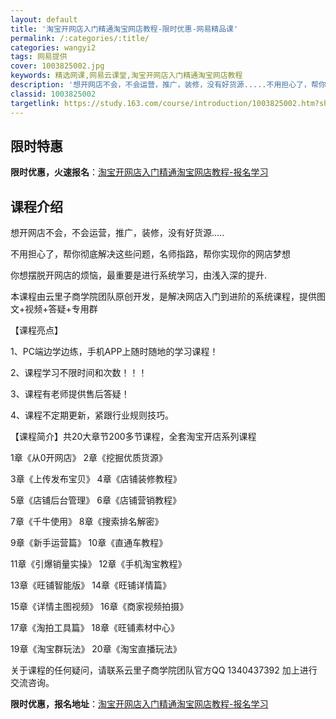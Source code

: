 ```yaml
---
layout: default
title: '淘宝开网店入门精通淘宝网店教程-限时优惠-网易精品课'
permalink: /:categories/:title/
categories: wangyi2
tags: 网易提供
cover: 1003825002.jpg
keywords: 精选网课,网易云课堂,淘宝开网店入门精通淘宝网店教程
description: '想开网店不会，不会运营，推广，装修，没有好货源.....不用担心了，帮你彻底解决这些问题，名师指路，帮你实现你的网店梦想'
classid: 1003825002
targetlink: https://study.163.com/course/introduction/1003825002.htm?share=1&shareId=1025206652&utm_campaign=share&utm_medium=iphoneShare&utm_source=&utm_u=1025206652
---
```


## 限时特惠

**限时优惠，火速报名**：[淘宝开网店入门精通淘宝网店教程-报名学习](https://study.163.com/course/introduction/1003825002.htm?share=1&shareId=1025206652&utm_campaign=share&utm_medium=iphoneShare&utm_source=&utm_u=1025206652)

## 课程介绍

想开网店不会，不会运营，推广，装修，没有好货源.....

不用担心了，帮你彻底解决这些问题，名师指路，帮你实现你的网店梦想

你想摆脱开网店的烦恼，最重要是进行系统学习，由浅入深的提升.

本课程由云里子商学院团队原创开发，是解决网店入门到进阶的系统课程，提供图文+视频+答疑+专用群

【课程亮点】

1、PC端边学边练，手机APP上随时随地的学习课程！

2、课程学习不限时间和次数！！！

3、课程有老师提供售后答疑！

4、课程不定期更新，紧跟行业规则技巧。

【课程简介】共20大章节200多节课程，全套淘宝开店系列课程

1章《从0开网店》        2章《挖掘优质货源》 

3章《上传发布宝贝》   4章《店铺装修教程》 

5章《店铺后台管理》   6章《店铺营销教程》 

7章《千牛使用》           8章《搜索排名解密》 

9章《新手运营篇》       10章《直通车教程》 

11章《引爆销量实操》 12章《手机淘宝教程》

13章《旺铺智能版》     14章《旺铺详情篇》

15章《详情主图视频》 16章《商家视频拍摄》

17章《淘拍工具篇》     18章《旺铺素材中心》

19章《淘宝群玩法》     20章《淘宝直播玩法》



关于课程的任何疑问，请联系云里子商学院团队官方QQ 1340437392 加上进行交流咨询。

**限时优惠，报名地址**：[淘宝开网店入门精通淘宝网店教程-报名学习](https://study.163.com/course/introduction/1003825002.htm?share=1&shareId=1025206652&utm_campaign=share&utm_medium=iphoneShare&utm_source=&utm_u=1025206652)

